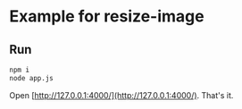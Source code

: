 # Example for resize-image

## Run

```sh
npm i
node app.js
```
Open [http://127.0.0.1:4000/](http://127.0.0.1:4000/). That's it.
